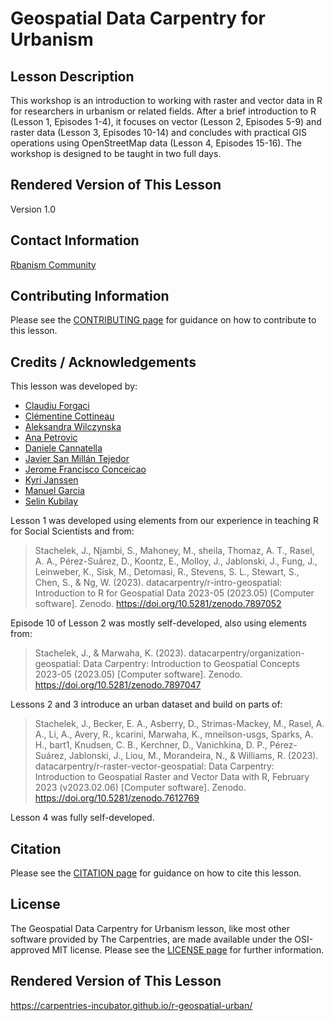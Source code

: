 # Geospatial Data Carpentry for Urbanism

## Lesson Description

This workshop is an introduction to working with raster and vector data in R
for researchers in urbanism or related fields. After a brief introduction to R
(Lesson 1, Episodes 1-4), it focuses on vector (Lesson 2, Episodes 5-9) and
raster data (Lesson 3, Episodes 10-14) and concludes with practical GIS
operations using OpenStreetMap data (Lesson 4, Episodes 15-16). The workshop
is designed to be taught in two full days.

## Rendered Version of This Lesson

Version 1.0 

## Contact Information

[Rbanism Community](mailto:rbanism@tudelft.nl)

## Contributing Information

Please see the [CONTRIBUTING page](https://github.com/carpentries-incubator/r-geospatial-urban/blob/main/CONTRIBUTING.md) for guidance on how to contribute to this lesson.

## Credits / Acknowledgements

This lesson was developed by:

- [Claudiu Forgaci](https://github.com/cforgaci)
- [Clémentine Cottineau](https://github.com/ClementineCttn)
- [Aleksandra Wilczynska](https://github.com/alwil)
- [Ana Petrovic](https://github.com/ana-5r)
- [Daniele Cannatella](https://github.com/dcannatella)
- [Javier San Millán Tejedor](https://github.com/javisanmillan)
- [Jerome Francisco Conceicao](https://github.com/fcjerome)
- [Kyri Janssen](https://github.com/KyriJanssen)
- [Manuel Garcia](https://github.com/manuGil)
- [Selin Kubilay](https://github.com/Selkubi)

Lesson 1 was developed using elements from our experience in teaching R for Social Scientists and from:

> Stachelek, J., Njambi, S., Mahoney, M., sheila, Thomaz, A. T., Rasel, A. A., Pérez-Suárez, D., Koontz, E., Molloy, J., Jablonski, J., Fung, J., Leinweber, K., Sisk, M., Detomasi, R., Stevens, S. L., Stewart, S., Chen, S., & Ng, W. (2023). datacarpentry/r-intro-geospatial: Introduction to R for Geospatial Data 2023-05 (2023.05) [Computer software]. Zenodo. https://doi.org/10.5281/zenodo.7897052

Episode 10 of Lesson 2 was mostly self-developed, also using elements from:

> Stachelek, J., & Marwaha, K. (2023). datacarpentry/organization-geospatial: Data Carpentry: Introduction to Geospatial Concepts 2023-05 (2023.05) [Computer software]. Zenodo. https://doi.org/10.5281/zenodo.7897047

Lessons 2 and 3 introduce an urban dataset and build on parts of:

> Stachelek, J., Becker, E. A., Asberry, D., Strimas-Mackey, M., Rasel, A. A., Li, A., Avery, R., kcarini, Marwaha, K., mneilson-usgs, Sparks, A. H., bart1, Knudsen, C. B., Kerchner, D., Vanichkina, D. P., Pérez-Suárez, Jablonski, J., Liou, M., Morandeira, N., & Williams, R. (2023). datacarpentry/r-raster-vector-geospatial: Data Carpentry: Introduction to Geospatial Raster and Vector Data with R, February 2023 (v2023.02.06) [Computer software]. Zenodo. https://doi.org/10.5281/zenodo.7612769

Lesson 4 was fully self-developed.

## Citation

Please see the [CITATION page](https://github.com/carpentries-incubator/r-geospatial-urban/blob/main/CITATION.cff) for guidance on how to cite this lesson.

## License

The Geospatial Data Carpentry for Urbanism lesson, like most other software provided by The Carpentries, are made available under the OSI-approved MIT license. Please see the [LICENSE page](https://github.com/carpentries-incubator/r-geospatial-urban/blob/main/LICENSE.md) for further information.

## Rendered Version of This Lesson

https://carpentries-incubator.github.io/r-geospatial-urban/


